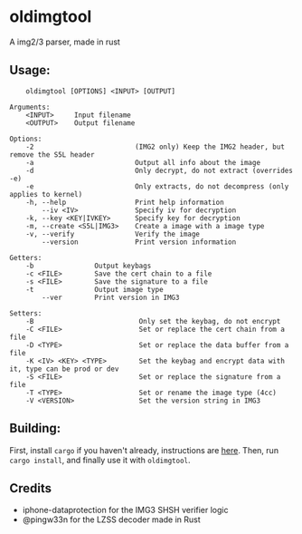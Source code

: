 # oldimgtool
A img2/3 parser, made in rust

## Usage:
```
    oldimgtool [OPTIONS] <INPUT> [OUTPUT]

Arguments:
    <INPUT>     Input filename
    <OUTPUT>    Output filename

Options:
    -2                         (IMG2 only) Keep the IMG2 header, but remove the S5L header
    -a                         Output all info about the image
    -d                         Only decrypt, do not extract (overrides -e)
    -e                         Only extracts, do not decompress (only applies to kernel)
    -h, --help                 Print help information
        --iv <IV>              Specify iv for decryption
    -k, --key <KEY|IVKEY>      Specify key for decryption
    -m, --create <S5L|IMG3>    Create a image with a image type
    -v, --verify               Verify the image
        --version              Print version information

Getters:
    -b               Output keybags
    -c <FILE>        Save the cert chain to a file
    -s <FILE>        Save the signature to a file
    -t               Output image type
        --ver        Print version in IMG3

Setters:
    -B                          Only set the keybag, do not encrypt
    -C <FILE>                   Set or replace the cert chain from a file
    -D <TYPE>                   Set or replace the data buffer from a file
    -K <IV> <KEY> <TYPE>        Set the keybag and encrypt data with it, type can be prod or dev
    -S <FILE>                   Set or replace the signature from a file
    -T <TYPE>                   Set or rename the image type (4cc)
    -V <VERSION>                Set the version string in IMG3
```

## Building:
First, install `cargo` if you haven't already, instructions are [here](https://doc.rust-lang.org/cargo/getting-started/installation.html).
Then, run `cargo install`, and finally use it with `oldimgtool`.

## Credits
* iphone-dataprotection for the IMG3 SHSH verifier logic
* @pingw33n for the LZSS decoder made in Rust